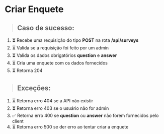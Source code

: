 # Criar Enquete

> ## Caso de sucesso:
1. ⏳ Recebe uma requisição do tipo **POST** na rota **/api/surveys**
2. ⏳ Valida se a requisição foi feito por um admin
3. ⏳ Valida os dados obrigatórios **question** e **answer**
4. ⏳ Cria uma enquete com os dados fornecidos
5. ⏳ Retorna 204

> ## Exceções:
1. ⏳ Retorna erro 404 se a API não existir
2. ⏳ Retorna erro 403 se o usuário não for admin
3. ✅ Retorna erro 400 se **question** ou **answer** não forem fornecidos pelo client 
4. ⏳ Retorna erro 500 se der erro ao tentar criar a enquete
